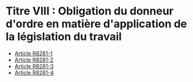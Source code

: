 # Titre VIII : Obligation du donneur d'ordre en matière d'application de la législation du travail 


* [Article R8281-1](./LEGIARTI000030421324.md)
* [Article R8281-2](./LEGIARTI000030421326.md)
* [Article R8281-3](./LEGIARTI000030421328.md)
* [Article R8281-4](./LEGIARTI000030421330.md)

